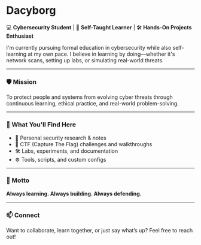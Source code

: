 #  Dacyborg 

💻 **Cybersecurity Student** | 🔐 **Self-Taught Learner** | 🛠️ **Hands-On Projects Enthusiast**

I'm currently pursuing formal education in cybersecurity while also self-learning at my own pace. I believe in learning by doing—whether it's network scans, setting up labs, or simulating real-world threats.

---

### 🛡️ Mission
To protect people and systems from evolving cyber threats through continuous learning, ethical practice, and real-world problem-solving.

---

### 📂 What You'll Find Here
- 🧪 Personal security research & notes  
- 🧩 CTF (Capture The Flag) challenges and walkthroughs  
- 🛠️ Labs, experiments, and documentation  
- ⚙️ Tools, scripts, and custom configs  

---

### 📌 Motto
**Always learning. Always building. Always defending.**

---

### 📫 Connect
Want to collaborate, learn together, or just say what’s up? Feel free to reach out!
